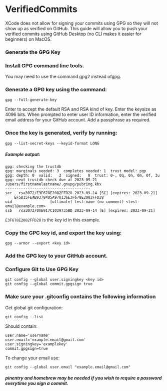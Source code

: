 # VerifiedCommits
XCode does not allow for signing your commits using GPG so they will not show up as verified on GitHub.  This guide will allow you to push your verified commits using GitHub Desktop (no CLI makes it easier for beginners) on MacOS.

### Generate the GPG Key
### Install GPG command line tools.
You may need to use the command gpg2 instead ofgpg.

### Generate a GPG key using the command:

    gpg --full-generate-key

Enter to accept the default RSA and RSA kind of key.
Enter the keysize as 4096 bits.
When prompted to enter user ID information, enter the verified email address for your GitHub account.
Add a passphrase as required.

### Once the key is generated, verify by running:

    gpg --list-secret-keys --keyid-format LONG

##### Example output:
    gpg: checking the trustdb
    gpg: marginals needed: 3  completes needed: 1  trust model: pgp
    gpg: depth: 0  valid:   3  signed:   0  trust: 0-, 0q, 0n, 0m, 0f, 3u
    gpg: next trustdb check due at 2023-09-21
    /Users/firstnamelastname/.gnupg/pubring.kbx
    --------------------------------------
    sec   rsa3072/E3F678E2082FFD28 2023-09-14 [SC] [expires: 2023-09-21]
        EF5B15FEAB93784D5A978136E3F678E2082FFD28
    uid                 [ultimate] test-name (no comment) <test-email@example.com>
    ssb   rsa3072/0AE917C1039735BD 2023-09-14 [E] [expires: 2023-09-21]

```E3F678E2082FFD28``` is the key id in this example.
### Copy the GPC key id, and export the key using:

    gpg --armor --export <key id>

### Add the GPG key to your GitHub account.

### Configure Git to Use GPG Key
    git config --global user.signingkey <key id>
    git config --global commit.gpgsign true

### Make sure your .gitconfig contains the following information
Get global git configuration:

    git config --list
Should contain:

    user.name='username'
    user.email='example.email@gmail.com'
    user.signingkey='examplekey'
    commit.gpgsign=true

To change your email use:

    git config --global user.email "example.email@gmail.com"

##### *pinentry and homebrew may be needed if you wish to require a password everytime you sign a commit.*